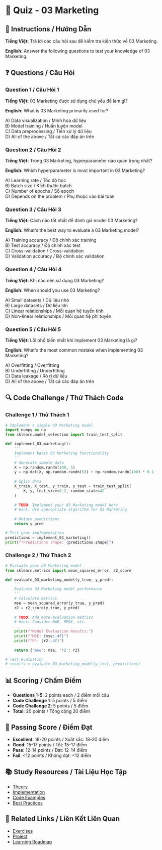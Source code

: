 # 🧠 Quiz - 03 Marketing

## 📝 Instructions / Hướng Dẫn

**Tiếng Việt:** Trả lời các câu hỏi sau để kiểm tra kiến thức về 03 Marketing.

**English:** Answer the following questions to test your knowledge of 03 Marketing.

## ❓ Questions / Câu Hỏi

### Question 1 / Câu Hỏi 1
**Tiếng Việt:** 03 Marketing được sử dụng chủ yếu để làm gì?

**English:** What is 03 Marketing primarily used for?

A) Data visualization / Minh họa dữ liệu  
B) Model training / Huấn luyện model  
C) Data preprocessing / Tiền xử lý dữ liệu  
D) All of the above / Tất cả các đáp án trên

### Question 2 / Câu Hỏi 2
**Tiếng Việt:** Trong 03 Marketing, hyperparameter nào quan trọng nhất?

**English:** Which hyperparameter is most important in 03 Marketing?

A) Learning rate / Tốc độ học  
B) Batch size / Kích thước batch  
C) Number of epochs / Số epoch  
D) Depends on the problem / Phụ thuộc vào bài toán

### Question 3 / Câu Hỏi 3
**Tiếng Việt:** Cách nào tốt nhất để đánh giá model 03 Marketing?

**English:** What's the best way to evaluate a 03 Marketing model?

A) Training accuracy / Độ chính xác training  
B) Test accuracy / Độ chính xác test  
C) Cross-validation / Cross-validation  
D) Validation accuracy / Độ chính xác validation

### Question 4 / Câu Hỏi 4
**Tiếng Việt:** Khi nào nên sử dụng 03 Marketing?

**English:** When should you use 03 Marketing?

A) Small datasets / Dữ liệu nhỏ  
B) Large datasets / Dữ liệu lớn  
C) Linear relationships / Mối quan hệ tuyến tính  
D) Non-linear relationships / Mối quan hệ phi tuyến

### Question 5 / Câu Hỏi 5
**Tiếng Việt:** Lỗi phổ biến nhất khi implement 03 Marketing là gì?

**English:** What's the most common mistake when implementing 03 Marketing?

A) Overfitting / Overfitting  
B) Underfitting / Underfitting  
C) Data leakage / Rò rỉ dữ liệu  
D) All of the above / Tất cả các đáp án trên

## 🔍 Code Challenge / Thử Thách Code

### Challenge 1 / Thử Thách 1
```python
# Implement a simple 03 Marketing model
import numpy as np
from sklearn.model_selection import train_test_split

def implement_03_marketing():
    '''
    Implement basic 03 Marketing functionality
    '''
    # Generate sample data
    X = np.random.randn(100, 5)
    y = np.dot(X, np.random.randn(5)) + np.random.randn(100) * 0.1
    
    # Split data
    X_train, X_test, y_train, y_test = train_test_split(
        X, y, test_size=0.2, random_state=42
    )
    
    # TODO: Implement your 03 Marketing model here
    # Hint: Use appropriate algorithm for 03 Marketing
    
    # Return predictions
    return y_pred

# Test your implementation
predictions = implement_03_marketing()
print(f"Predictions shape: {predictions.shape}")
```

### Challenge 2 / Thử Thách 2
```python
# Evaluate your 03 Marketing model
from sklearn.metrics import mean_squared_error, r2_score

def evaluate_03_marketing_model(y_true, y_pred):
    '''
    Evaluate 03 Marketing model performance
    '''
    # Calculate metrics
    mse = mean_squared_error(y_true, y_pred)
    r2 = r2_score(y_true, y_pred)
    
    # TODO: Add more evaluation metrics
    # Hint: Consider MAE, RMSE, etc.
    
    print(f"Model Evaluation Results:")
    print(f"MSE: {mse:.4f}")
    print(f"R²: {r2:.4f}")
    
    return {'mse': mse, 'r2': r2}

# Test evaluation
# results = evaluate_03_marketing_model(y_test, predictions)
```

## 📊 Scoring / Chấm Điểm

- **Questions 1-5**: 2 points each / 2 điểm mỗi câu
- **Code Challenge 1**: 5 points / 5 điểm
- **Code Challenge 2**: 5 points / 5 điểm
- **Total**: 20 points / Tổng cộng 20 điểm

## 🎯 Passing Score / Điểm Đạt

- **Excellent**: 18-20 points / Xuất sắc: 18-20 điểm
- **Good**: 15-17 points / Tốt: 15-17 điểm  
- **Pass**: 12-14 points / Đạt: 12-14 điểm
- **Fail**: <12 points / Không đạt: <12 điểm

## 📚 Study Resources / Tài Liệu Học Tập

- [Theory](./THEORY_03_marketing.md)
- [Implementation](./IMPLEMENTATION_03_marketing.md)
- [Code Examples](./CODE_EXAMPLES_03_marketing.md)
- [Best Practices](./BEST_PRACTICES_03_marketing.md)

## 🔗 Related Links / Liên Kết Liên Quan

- [Exercises](./EXERCISES_03_marketing.md)
- [Project](./PROJECT_03_marketing.md)
- [Learning Roadmap](./LEARNING_ROADMAP_03_marketing.md)
